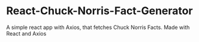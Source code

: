 # React-Chuck-Norris-Fact-Generator
A simple react app with Axios, that fetches Chuck Norris Facts. Made with React and Axios
